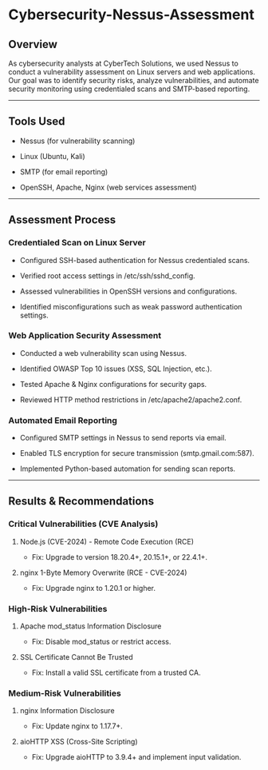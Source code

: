 # Cybersecurity-Nessus-Assessment

## Overview

As cybersecurity analysts at CyberTech Solutions, we used Nessus to conduct a vulnerability assessment on Linux servers and web applications. Our goal was to identify security risks, analyze vulnerabilities, and automate security monitoring using credentialed scans and SMTP-based reporting.

---

## Tools Used

* Nessus (for vulnerability scanning)

* Linux (Ubuntu, Kali)

* SMTP (for email reporting)

* OpenSSH, Apache, Nginx (web services assessment)

---

## Assessment Process

### Credentialed Scan on Linux Server

* Configured SSH-based authentication for Nessus credentialed scans.

* Verified root access settings in /etc/ssh/sshd_config.

* Assessed vulnerabilities in OpenSSH versions and configurations.

* Identified misconfigurations such as weak password authentication settings.


### Web Application Security Assessment

* Conducted a web vulnerability scan using Nessus.

* Identified OWASP Top 10 issues (XSS, SQL Injection, etc.).

* Tested Apache & Nginx configurations for security gaps.

* Reviewed HTTP method restrictions in /etc/apache2/apache2.conf.


### Automated Email Reporting

* Configured SMTP settings in Nessus to send reports via email.

* Enabled TLS encryption for secure transmission (smtp.gmail.com:587).

* Implemented Python-based automation for sending scan reports.

---

## Results & Recommendations

### Critical Vulnerabilities (CVE Analysis)

1. Node.js (CVE-2024) - Remote Code Execution (RCE)

    - Fix: Upgrade to version 18.20.4+, 20.15.1+, or 22.4.1+.

2. nginx 1-Byte Memory Overwrite (RCE - CVE-2024)

    - Fix: Upgrade nginx to 1.20.1 or higher.


### High-Risk Vulnerabilities

1. Apache mod_status Information Disclosure

    * Fix: Disable mod_status or restrict access.

2. SSL Certificate Cannot Be Trusted

    * Fix: Install a valid SSL certificate from a trusted CA.


### Medium-Risk Vulnerabilities

1. nginx Information Disclosure

    * Fix: Update nginx to 1.17.7+.

2. aioHTTP XSS (Cross-Site Scripting)

    * Fix: Upgrade aioHTTP to 3.9.4+ and implement input validation.
